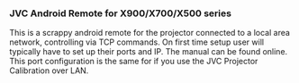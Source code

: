 ### JVC Android Remote for X900/X700/X500 series
This is a scrappy android remote for the projector connected to a local area network, controlling via TCP commands. 
On first time setup user will typically have to set up their ports and IP. The manual can be found online.
This port configuration is the same for if you use the JVC Projector Calibration over LAN. 

